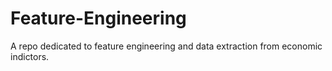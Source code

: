 # Feature-Engineering
A repo dedicated to feature engineering and data extraction from economic indictors. 

